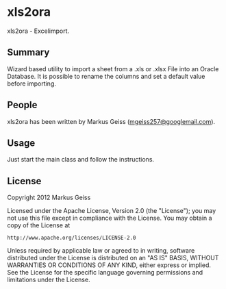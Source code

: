 xls2ora
=======
xls2ora - Excelimport.

Summary
-------
Wizard based utility to import a sheet from a .xls or .xlsx File into an Oracle
Database. It is possible to rename the columns and set a default value before
importing.

People
------
xls2ora has been written by Markus Geiss (mgeiss257@googlemail.com).

Usage
-----
Just start the main class and follow the instructions.

License
-------
Copyright 2012 Markus Geiss

Licensed under the Apache License, Version 2.0 (the "License");
you may not use this file except in compliance with the License.
You may obtain a copy of the License at

    http://www.apache.org/licenses/LICENSE-2.0

Unless required by applicable law or agreed to in writing, software
distributed under the License is distributed on an "AS IS" BASIS,
WITHOUT WARRANTIES OR CONDITIONS OF ANY KIND, either express or implied.
See the License for the specific language governing permissions and
limitations under the License.
